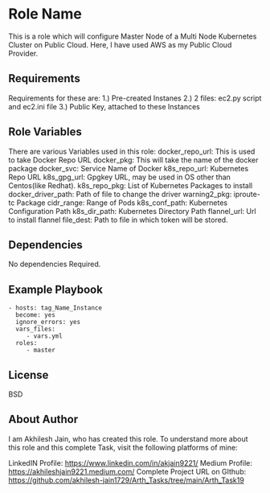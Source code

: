 Role Name
=========

This is a role which will configure Master Node of a Multi Node Kubernetes Cluster on Public Cloud. Here, I have used AWS as my Public Cloud Provider.

Requirements
------------

Requirements for these are:
1.) Pre-created Instanes
2.) 2 files: ec2.py script and ec2.ini file
3.) Public Key, attached to these Instances

Role Variables
--------------

There are various Variables used in this role:
docker_repo_url: This is used to take Docker Repo URL 
docker_pkg: This will take the name of the docker package
docker_svc: Service Name of Docker
k8s_repo_url: Kubernetes Repo URL
k8s_gpg_url: Gpgkey URL, may be used in OS other than Centos(like Redhat).
k8s_repo_pkg: List of Kubernetes Packages to install
docker_driver_path: Path of file to change the driver
warning2_pkg: iproute-tc Package
cidr_range: Range of Pods
k8s_conf_path: Kubernetes Configuration Path
k8s_dir_path: Kubernetes Directory Path
flannel_url: Url to install flannel
file_dest: Path to file in which token will be stored.

Dependencies
------------

No dependencies Required.

Example Playbook
----------------

    - hosts: tag_Name_Instance
      become: yes
      ignore_errors: yes
      vars_files:
         - vars.yml
      roles:
         - master

License
-------

BSD

About Author
------------

I am Akhilesh Jain, who has created this role. To understand more about this role and this complete Task, visit the following platforms of mine:

LinkedIN Profile: https://www.linkedin.com/in/akjain9221/
Medium Profile: https://akhileshjain9221.medium.com/
Complete Project URL on GIthub: https://github.com/akhilesh-jain1729/Arth_Tasks/tree/main/Arth_Task19
